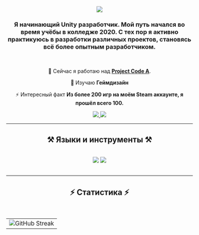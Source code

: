 <h1 align="center">
    <img src="https://readme-typing-svg.herokuapp.com/?font=Righteous&size=35&center=true&vCenter=true&width=500&height=70&duration=4000&color=1EA1C7&lines=Привет!+👋;+Я+Gimas!;" />
</h1>

<h3 align="center">Я начинающий Unity разработчик. Мой путь начался во время учёбы в колледже 2020. С тех пор я активно практикуюсь в разработки различных проектов, становясь всё более опытным разработчиком.</h3>

<br/>

<div align="center">
 
 🔭 Сейчас я работаю над **<a href="https://github.com/Gimas-aza/Project-Code-A">Project Code A</a>**.
 
 🌱 Изучаю **Геймдизайн**

⚡ Интересный факт **Из более 200 игр на моём Steam аккаунте, я прошёл всего 100.**

 </div>
 
<div align="center"> 
  <a href="mailto:gimas0azaza@gmail.com">
    <img src="https://img.shields.io/badge/Gmail-333333?style=for-the-badge&logo=gmail&logoColor=red" />
  </a>
  <a href="https://t.me/gimasss" target="_blank">
    <img src="https://img.shields.io/badge/Telegram-29a1dd?style=for-the-badge&logo=telegram&logoColor=white" target="_blank" />
  </a>
</div>

 <hr/>
 
<h2 align="center">⚒️ Языки и инструменты ⚒️</h2>
<br/>
<div align="center">
    <img src="https://skillicons.dev/icons?i=cs,cpp,python,javascript" />
    <img src="https://skillicons.dev/icons?i=unity,vscode,vim,html,css,github,figma,git" />
</div>

<br/>

<hr/>

<h2 align="center">⚡ Статистика ⚡</h2>
<br>
<div align=center>
  <table border="0">
    <tr>
      <td>
        <img src="https://streak-stats.demolab.com?user=Gimas-aza&theme=iceberg&locale=ru" alt="GitHub Streak" />
      </td>
<!--       <td>
        <img width=325 align="center" src="https://github-readme-stats-sigma-five.vercel.app/api/top-langs/?username=Gimas-aza&layout=compact&theme=iceberg&locale=ru" alt="top langs" />
      </td> -->
    </tr>
  </table>
  </div>

<br/><br/>

<br/>
